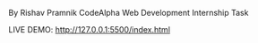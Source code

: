 By Rishav Pramnik
CodeAlpha Web Development Internship Task

LIVE DEMO:
http://127.0.0.1:5500/index.html
